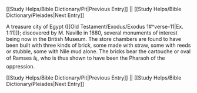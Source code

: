 [[Study Helps/Bible Dictionary/Pit|Previous Entry]]  ||  [[Study Helps/Bible Dictionary/Pleiades|Next Entry]]

 A treasure city of Egypt ([[Old Testament/Exodus/Exodus 1#^verse-11|Ex. 1:11]]); discovered by M. Naville in 1880, several monuments of interest being now in the British Museum. The store chambers are found to have been built with three kinds of brick, some made with straw, some with reeds or stubble, some with Nile mud alone. The bricks bear the cartouche or oval of Ramses â¡, who is thus shown to have been the Pharaoh of the oppression.

[[Study Helps/Bible Dictionary/Pit|Previous Entry]]  ||  [[Study Helps/Bible Dictionary/Pleiades|Next Entry]]